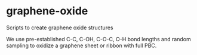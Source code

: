 # graphene-oxide
Scripts to create graphene oxide structures

We use pre-established C-C, C-OH, C-O-C, O-H bond lengths and random sampling to oxidize a graphene sheet or ribbon with full PBC.
